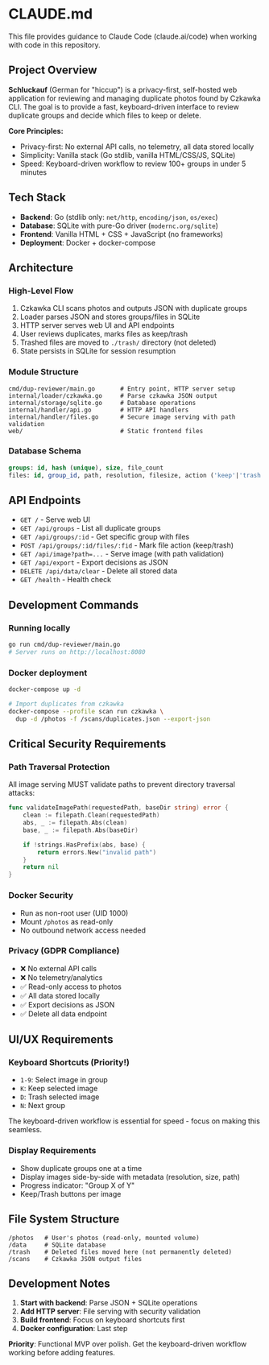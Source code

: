# CLAUDE.md

This file provides guidance to Claude Code (claude.ai/code) when working with code in this repository.

## Project Overview

**Schluckauf** (German for "hiccup") is a privacy-first, self-hosted web application for reviewing and managing duplicate photos found by Czkawka CLI. The goal is to provide a fast, keyboard-driven interface to review duplicate groups and decide which files to keep or delete.

**Core Principles:**
- Privacy-first: No external API calls, no telemetry, all data stored locally
- Simplicity: Vanilla stack (Go stdlib, vanilla HTML/CSS/JS, SQLite)
- Speed: Keyboard-driven workflow to review 100+ groups in under 5 minutes

## Tech Stack

- **Backend**: Go (stdlib only: `net/http`, `encoding/json`, `os/exec`)
- **Database**: SQLite with pure-Go driver (`modernc.org/sqlite`)
- **Frontend**: Vanilla HTML + CSS + JavaScript (no frameworks)
- **Deployment**: Docker + docker-compose

## Architecture

### High-Level Flow
1. Czkawka CLI scans photos and outputs JSON with duplicate groups
2. Loader parses JSON and stores groups/files in SQLite
3. HTTP server serves web UI and API endpoints
4. User reviews duplicates, marks files as keep/trash
5. Trashed files are moved to `./trash/` directory (not deleted)
6. State persists in SQLite for session resumption

### Module Structure
```
cmd/dup-reviewer/main.go       # Entry point, HTTP server setup
internal/loader/czkawka.go     # Parse czkawka JSON output
internal/storage/sqlite.go     # Database operations
internal/handler/api.go        # HTTP API handlers
internal/handler/files.go      # Secure image serving with path validation
web/                           # Static frontend files
```

### Database Schema
```sql
groups: id, hash (unique), size, file_count
files: id, group_id, path, resolution, filesize, action ('keep'|'trash'|'pending')
```

## API Endpoints

- `GET /` - Serve web UI
- `GET /api/groups` - List all duplicate groups
- `GET /api/groups/:id` - Get specific group with files
- `POST /api/groups/:id/files/:fid` - Mark file action (keep/trash)
- `GET /api/image?path=...` - Serve image (with path validation)
- `GET /api/export` - Export decisions as JSON
- `DELETE /api/data/clear` - Delete all stored data
- `GET /health` - Health check

## Development Commands

### Running locally
```bash
go run cmd/dup-reviewer/main.go
# Server runs on http://localhost:8080
```

### Docker deployment
```bash
docker-compose up -d

# Import duplicates from czkawka
docker-compose --profile scan run czkawka \
  dup -d /photos -f /scans/duplicates.json --export-json
```

## Critical Security Requirements

### Path Traversal Protection
All image serving MUST validate paths to prevent directory traversal attacks:
```go
func validateImagePath(requestedPath, baseDir string) error {
    clean := filepath.Clean(requestedPath)
    abs, _ := filepath.Abs(clean)
    base, _ := filepath.Abs(baseDir)

    if !strings.HasPrefix(abs, base) {
        return errors.New("invalid path")
    }
    return nil
}
```

### Docker Security
- Run as non-root user (UID 1000)
- Mount `/photos` as read-only
- No outbound network access needed

### Privacy (GDPR Compliance)
- ❌ No external API calls
- ❌ No telemetry/analytics
- ✅ Read-only access to photos
- ✅ All data stored locally
- ✅ Export decisions as JSON
- ✅ Delete all data endpoint

## UI/UX Requirements

### Keyboard Shortcuts (Priority!)
- `1-9`: Select image in group
- `K`: Keep selected image
- `D`: Trash selected image
- `N`: Next group

The keyboard-driven workflow is essential for speed - focus on making this seamless.

### Display Requirements
- Show duplicate groups one at a time
- Display images side-by-side with metadata (resolution, size, path)
- Progress indicator: "Group X of Y"
- Keep/Trash buttons per image

## File System Structure

```
/photos   # User's photos (read-only, mounted volume)
/data     # SQLite database
/trash    # Deleted files moved here (not permanently deleted)
/scans    # Czkawka JSON output files
```

## Development Notes

1. **Start with backend**: Parse JSON + SQLite operations
2. **Add HTTP server**: File serving with security validation
3. **Build frontend**: Focus on keyboard shortcuts first
4. **Docker configuration**: Last step

**Priority**: Functional MVP over polish. Get the keyboard-driven workflow working before adding features.

